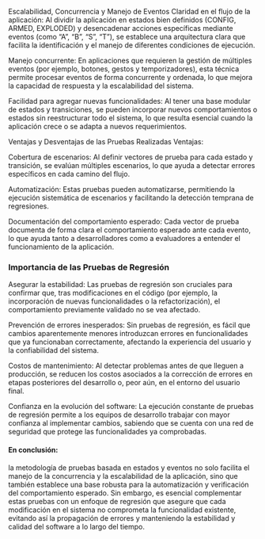 Escalabilidad, Concurrencia y Manejo de Eventos
Claridad en el flujo de la aplicación: Al dividir la aplicación en estados bien definidos (CONFIG, ARMED, EXPLODED) y desencadenar acciones específicas mediante eventos (como “A”, “B”, “S”, “T”), se establece una arquitectura clara que facilita la identificación y el manejo de diferentes condiciones de ejecución.

Manejo concurrente: En aplicaciones que requieren la gestión de múltiples eventos (por ejemplo, botones, gestos y temporizadores), esta técnica permite procesar eventos de forma concurrente y ordenada, lo que mejora la capacidad de respuesta y la escalabilidad del sistema.

Facilidad para agregar nuevas funcionalidades: Al tener una base modular de estados y transiciones, se pueden incorporar nuevos comportamientos o estados sin reestructurar todo el sistema, lo que resulta esencial cuando la aplicación crece o se adapta a nuevos requerimientos.

Ventajas y Desventajas de las Pruebas Realizadas
Ventajas:

Cobertura de escenarios: Al definir vectores de prueba para cada estado y transición, se evalúan múltiples escenarios, lo que ayuda a detectar errores específicos en cada camino del flujo.

Automatización: Estas pruebas pueden automatizarse, permitiendo la ejecución sistemática de escenarios y facilitando la detección temprana de regresiones.

Documentación del comportamiento esperado: Cada vector de prueba documenta de forma clara el comportamiento esperado ante cada evento, lo que ayuda tanto a desarrolladores como a evaluadores a entender el funcionamiento de la aplicación.

### Importancia de las Pruebas de Regresión
Asegurar la estabilidad: Las pruebas de regresión son cruciales para confirmar que, tras modificaciones en el código (por ejemplo, la incorporación de nuevas funcionalidades o la refactorización), el comportamiento previamente validado no se vea afectado.

Prevención de errores inesperados: Sin pruebas de regresión, es fácil que cambios aparentemente menores introduzcan errores en funcionalidades que ya funcionaban correctamente, afectando la experiencia del usuario y la confiabilidad del sistema.

Costos de mantenimiento: Al detectar problemas antes de que lleguen a producción, se reducen los costos asociados a la corrección de errores en etapas posteriores del desarrollo o, peor aún, en el entorno del usuario final.

Confianza en la evolución del software: La ejecución constante de pruebas de regresión permite a los equipos de desarrollo trabajar con mayor confianza al implementar cambios, sabiendo que se cuenta con una red de seguridad que protege las funcionalidades ya comprobadas.

#### En conclusión:
la metodología de pruebas basada en estados y eventos no solo facilita el manejo de la concurrencia y la escalabilidad de la aplicación, sino que también establece una base robusta para la automatización y verificación del comportamiento esperado. Sin embargo, es esencial complementar estas pruebas con un enfoque de regresión que asegure que cada modificación en el sistema no comprometa la funcionalidad existente, evitando así la propagación de errores y manteniendo la estabilidad y calidad del software a lo largo del tiempo.
